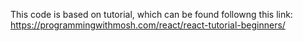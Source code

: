 This code is based on tutorial, which can be found followng this link:
https://programmingwithmosh.com/react/react-tutorial-beginners/